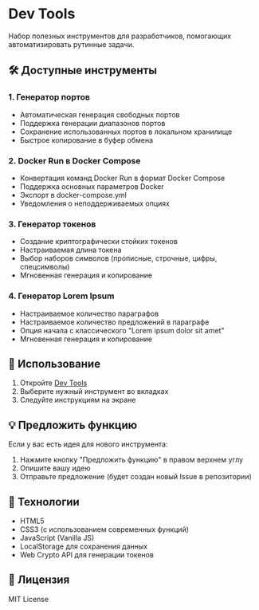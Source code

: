 # Dev Tools

Набор полезных инструментов для разработчиков, помогающих автоматизировать рутинные задачи.

## 🛠 Доступные инструменты

### 1. Генератор портов
- Автоматическая генерация свободных портов
- Поддержка генерации диапазонов портов
- Сохранение использованных портов в локальном хранилище
- Быстрое копирование в буфер обмена

### 2. Docker Run в Docker Compose
- Конвертация команд Docker Run в формат Docker Compose
- Поддержка основных параметров Docker
- Экспорт в docker-compose.yml
- Уведомления о неподдерживаемых опциях

### 3. Генератор токенов
- Создание криптографически стойких токенов
- Настраиваемая длина токена
- Выбор наборов символов (прописные, строчные, цифры, спецсимволы)
- Мгновенная генерация и копирование

### 4. Генератор Lorem Ipsum
- Настраиваемое количество параграфов
- Настраиваемое количество предложений в параграфе
- Опция начала с классического "Lorem ipsum dolor sit amet"
- Мгновенная генерация и копирование

## 🚀 Использование

1. Откройте [Dev Tools](https://webzaytsev.github.io/webzaytsev-dev-tools/)
2. Выберите нужный инструмент во вкладках
3. Следуйте инструкциям на экране

## 💡 Предложить функцию

Если у вас есть идея для нового инструмента:

1. Нажмите кнопку "Предложить функцию" в правом верхнем углу
2. Опишите вашу идею
3. Отправьте предложение (будет создан новый Issue в репозитории)

## 🔧 Технологии

- HTML5
- CSS3 (с использованием современных функций)
- JavaScript (Vanilla JS)
- LocalStorage для сохранения данных
- Web Crypto API для генерации токенов

## 📝 Лицензия

MIT License 